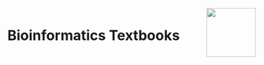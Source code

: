 <img align="right" width="100" src="https://github.com/cs-MohamedAyman/Reference-Textbooks/blob/master/textbooks-covers/textbooks.jpg">

# Bioinformatics Textbooks
